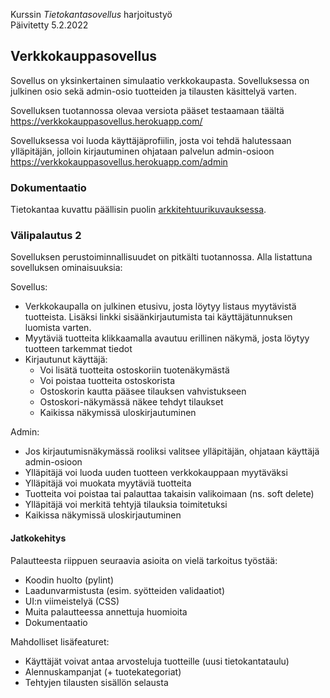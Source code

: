 Kurssin _Tietokantasovellus_ harjoitustyö  
Päivitetty 5.2.2022

## Verkkokauppasovellus

Sovellus on yksinkertainen simulaatio verkkokaupasta. Sovelluksessa on julkinen osio sekä admin-osio tuotteiden ja tilausten käsittelyä varten.

Sovelluksen tuotannossa olevaa versiota pääset testaamaan täältä https://verkkokauppasovellus.herokuapp.com/  

Sovelluksessa voi luoda käyttäjäprofiilin, josta voi tehdä halutessaan ylläpitäjän, jolloin kirjautuminen ohjataan palvelun admin-osioon https://verkkokauppasovellus.herokuapp.com/admin

### Dokumentaatio

Tietokantaa kuvattu päällisin puolin [arkkitehtuurikuvauksessa](/documentation/architecture.md).

### Välipalautus 2

Sovelluksen perustoiminnallisuudet on pitkälti tuotannossa. Alla listattuna sovelluksen ominaisuuksia:

Sovellus:
- Verkkokaupalla on julkinen etusivu, josta löytyy listaus myytävistä tuotteista. Lisäksi linkki sisäänkirjautumista tai käyttäjätunnuksen luomista varten.
- Myytäviä tuotteita klikkaamalla avautuu erillinen näkymä, josta löytyy tuotteen tarkemmat tiedot
- Kirjautunut käyttäjä:
    - Voi lisätä tuotteita ostoskoriin tuotenäkymästä
    - Voi poistaa tuotteita ostoskorista
    - Ostoskorin kautta pääsee tilauksen vahvistukseen
    - Ostoskori-näkymässä näkee tehdyt tilaukset
    - Kaikissa näkymissä uloskirjautuminen
 
Admin:
- Jos kirjautumisnäkymässä rooliksi valitsee ylläpitäjän, ohjataan käyttäjä admin-osioon
- Ylläpitäjä voi luoda uuden tuotteen verkkokauppaan myytäväksi
- Ylläpitäjä voi muokata myytäviä tuotteita
- Tuotteita voi poistaa tai palauttaa takaisin valikoimaan (ns. soft delete)
- Ylläpitäjä voi merkitä tehtyjä tilauksia toimitetuksi
- Kaikissa näkymissä uloskirjautuminen

#### Jatkokehitys

Palautteesta riippuen seuraavia asioita on vielä tarkoitus työstää:
- Koodin huolto (pylint)
- Laadunvarmistusta (esim. syötteiden validaatiot)
- UI:n viimeistelyä (CSS)
- Muita palautteessa annettuja huomioita
- Dokumentaatio

Mahdolliset lisäfeaturet:
- Käyttäjät voivat antaa arvosteluja tuotteille (uusi tietokantataulu)
- Alennuskampanjat (+ tuotekategoriat)
- Tehtyjen tilausten sisällön selausta
